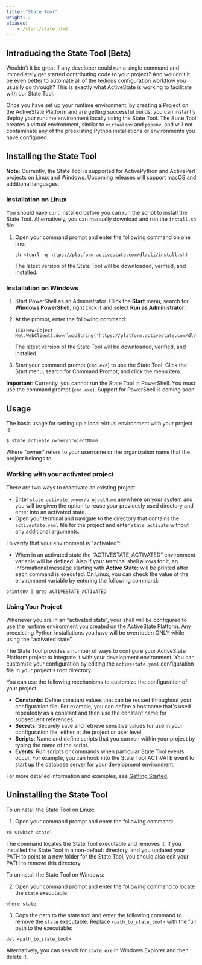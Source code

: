 ```yaml
---
title: "State Tool"
weight: 2
aliases:
    - /start/state.html
---
```


## Introducing the State Tool (Beta)

Wouldn’t it be great if any developer could run a single command and immediately get started contributing code to your project? And wouldn't it be even better to automate all of the tedious configuration workflow you usually go through? This is exactly what ActiveState is working to facilitate with our State Tool. 

Once you have set up your runtime environment, by creating a Project on the ActiveState Platform and are getting successful builds, you can instantly deploy your runtime environment locally using the State Tool. The State Tool creates a virtual environment, similar to `virtualenv` and `pipenv`, and will not contaminate any of the preexisting Python installations or environments you have configured.

## Installing the State Tool

**Note**: Currently, the State Tool is supported for ActivePython and ActivePerl projects on Linux and Windows. Upcoming releases will support macOS and additional languages.

### Installation on Linux

You should have `curl` installed before you can run the script to install the State Tool. Alternatively, you can manually download and run the `install.sh` file.

1. Open your command prompt and enter the following command on one line:

    ```text
    sh <(curl -q https://platform.activestate.com/dl/cli/install.sh)
    ```
    The latest version of the State Tool will be downloaded, verified, and installed.

### Installation on Windows

1. Start PowerShell as an Administrator. Click the **Start** menu, search for **Windows PowerShell**, right click it and select **Run as Administrator**.
2. At the prompt, enter the following command:
    
    ```text
    IEX(New-Object Net.WebClient).downloadString('https://platform.activestate.com/dl/cli/install.ps1')
    ```
    
    The latest version of the State Tool will be downloaded, verified, and installed.
3. Start your command prompt (`cmd.exe`) to use the State Tool. Click the Start menu, search for Command Prompt, and click the menu item.

**Important**: Currently, you cannot run the State Tool in PowerShell. You must use the command prompt (`cmd.exe`). Support for PowerShell is coming soon.

## Usage

The basic usage for setting up a local virtual environment with your project is: 

```text
$ state activate owner/projectName
```

Where "owner" refers to your username or the organization name that the project belongs to.

### Working with your activated project

There are two ways to reactivate an existing project:

- Enter `state activate owner/projectName` anywhere on your system and you will be given the option to reuse your previously used directory and enter into an activated state.
- Open your terminal and navigate to the directory that contains the `activestate.yaml` file for the project  and enter `state activate` without any additional arguments.

To verify that your environment is "activated":

- When in an activated state the “ACTIVESTATE_ACTIVATED” environment variable will be defined. Also if your terminal shell allows for it, an informational message starting with **Active State:** will be printed after each command is executed. On Linux, you can check the value of the environment variable by entering the following command:

```text
printenv | grep ACTIVESTATE_ACTIVATED
```

### Using Your Project

Whenever you are in an “activated state”, your shell will be configured to use the runtime environment you created on the ActiveState Platform. Any preexisting Python installations you have will be overridden ONLY while using the “activated state”.

The State Tool provides a number of ways to configure your ActiveState Platform project to integrate it with your development environment. You can customize your configuration by editing the `activestate.yaml` configuration file in your project's root directory.

You can use the following mechanisms to customize the configuration of your  project: 

- **Constants**: Define constant values that can be reused throughout your configuration file. For example, you can define a hostname that's used repeatedly as a constant and then use the constant name for subsequent references.
- **Secrets**: Securely save and retrieve sensitive values for use in your configuration file, either at the project or user level. 
- **Scripts**: Name and define scripts that you can run within your project by typing the name of the script. 
- **Events**: Run scripts or commands when particular State Tool events occur. For example, you can hook into the State Tool ACTIVATE event to start up the database server for your development environment.

For more detailed information and examples, see [Getting Started](/state/start/). 

## Uninstalling the State Tool

To uninstall the State Tool on Linux:

1. Open your command prompt and enter the following command:

```text
rm $(which state)
```

The command locates the State Tool executable and removes it. If you installed the State Tool in a non-default directory, and you updated your PATH to point to a new folder for the State Tool, you should also edit your PATH to remove this directory.

To uninstall the State Tool on Windows:

2. Open your command prompt and enter the following command to locate the `state` executable:

```text
where state
```

3. Copy the path to the state tool and enter the following command to remove the `state` executable. Replace `<path_to_state_tool>` with the full path to the executable:

```text
del <path_to_state_tool>
```

Alternatively, you can search for `state.exe` in Windows Explorer and then delete it.

